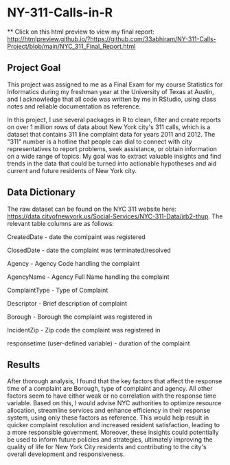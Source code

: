 # NY-311-Calls-in-R
** Click on this html preview to view my final report: http://htmlpreview.github.io/?https://github.com/33abhiram/NY-311-Calls-Project/blob/main/NYC_311_Final_Report.html

## Project Goal
This project was assigned to me as a Final Exam for my course Statistics for Informatics during my freshman year at the University of Texas at Austin, and I acknowledge that all code was written by me in RStudio, using class notes and reliable documentation as reference.

In this project, I use several packages in R to clean, filter and create reports on over 1 million rows of data about New York city's 311 calls, which is a dataset that contains 311 line complaint data for years 2011 and 2012. The "311" number is a hotline that people can dial to connect with city representatives to report problems, seek assistance, or obtain information on a wide range of topics. My goal was to extract valuable insights and find trends in the data that could be turned into actionable hypotheses and aid current and future residents of New York city.

## Data Dictionary
The raw dataset can be found on the NYC 311 website here: https://data.cityofnewyork.us/Social-Services/NYC-311-Data/jrb2-thup. The relevant table columns are as follows:

CreatedDate - date the comlpaint was registered

ClosedDate - date the complaint was terminated/resolved

Agency - Agency Code handling the complaint

AgencyName - Agency Full Name handling the complaint

ComplaintType - Type of Complaint

Descriptor - Brief description of complaint

Borough - Borough the complaint was registered in

IncidentZip - Zip code the complaint was registered in

responsetime (user-defined variable) - duration of the complaint

## Results
After thorough analysis, I found that the key factors that affect the response time of a complaint are Borough, type of complaint and agency. All other factors seem to have either weak or no correlation with the response time variable. Based on this, I would advise NYC authorities to optimize resource allocation, streamline services and enhance efficiency in their response system, using only these factors as reference. This would help result in quicker complaint resolution and increased resident satisfaction, leading to a more responsible government. Moreover, these insights could potentially be used to inform future policies and strategies, ultimately improving the quality of life for New York City residents and contributing to the city's overall development and responsiveness.
